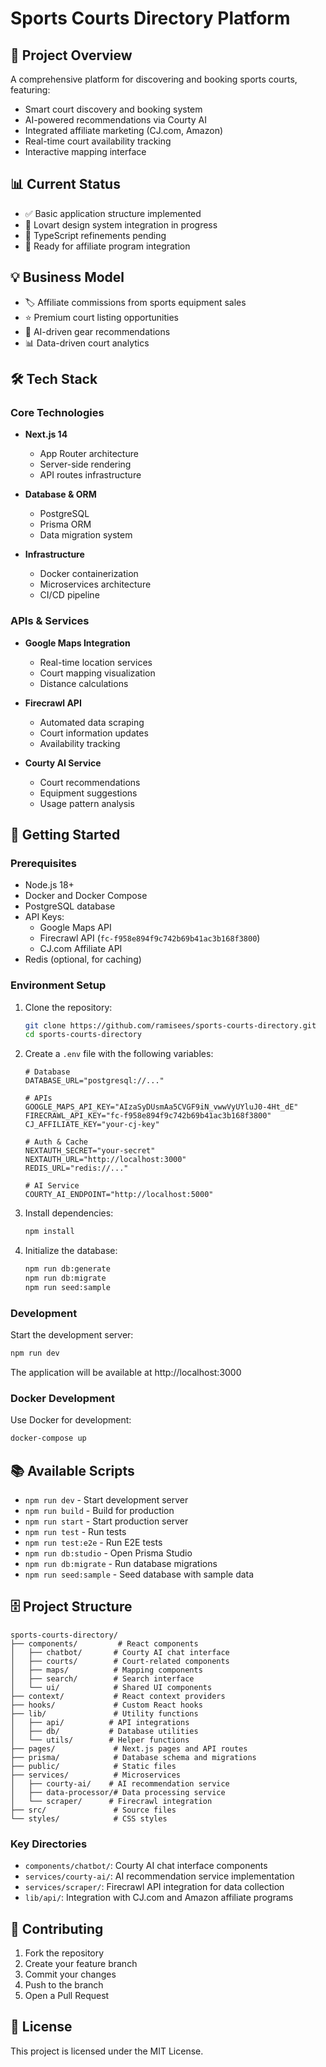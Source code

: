 # Sports Courts Directory Platform

## 🎯 Project Overview

A comprehensive platform for discovering and booking sports courts, featuring:

- Smart court discovery and booking system
- AI-powered recommendations via Courty AI
- Integrated affiliate marketing (CJ.com, Amazon)
- Real-time court availability tracking
- Interactive mapping interface

## 📊 Current Status

- ✅ Basic application structure implemented
- 🎨 Lovart design system integration in progress
- 🔧 TypeScript refinements pending
- 🚀 Ready for affiliate program integration

## 💡 Business Model

- 🏷️ Affiliate commissions from sports equipment sales
- ⭐ Premium court listing opportunities
- 🤖 AI-driven gear recommendations
- 📊 Data-driven court analytics

## 🛠 Tech Stack

### Core Technologies
- **Next.js 14**
  - App Router architecture
  - Server-side rendering
  - API routes infrastructure

- **Database & ORM**
  - PostgreSQL
  - Prisma ORM
  - Data migration system

- **Infrastructure**
  - Docker containerization
  - Microservices architecture
  - CI/CD pipeline

### APIs & Services
- **Google Maps Integration**
  - Real-time location services
  - Court mapping visualization
  - Distance calculations

- **Firecrawl API**
  - Automated data scraping
  - Court information updates
  - Availability tracking

- **Courty AI Service**
  - Court recommendations
  - Equipment suggestions
  - Usage pattern analysis

## 🚀 Getting Started

### Prerequisites

- Node.js 18+
- Docker and Docker Compose
- PostgreSQL database
- API Keys:
  - Google Maps API
  - Firecrawl API (`fc-f958e894f9c742b69b41ac3b168f3800`)
  - CJ.com Affiliate API
- Redis (optional, for caching)

### Environment Setup

1. Clone the repository:
   ```bash
   git clone https://github.com/ramisees/sports-courts-directory.git
   cd sports-courts-directory
   ```

2. Create a `.env` file with the following variables:
   ```env
   # Database
   DATABASE_URL="postgresql://..."
   
   # APIs
   GOOGLE_MAPS_API_KEY="AIzaSyDUsmAa5CVGF9iN_vwwVyUYluJ0-4Ht_dE"
   FIRECRAWL_API_KEY="fc-f958e894f9c742b69b41ac3b168f3800"
   CJ_AFFILIATE_KEY="your-cj-key"
   
   # Auth & Cache
   NEXTAUTH_SECRET="your-secret"
   NEXTAUTH_URL="http://localhost:3000"
   REDIS_URL="redis://..."
   
   # AI Service
   COURTY_AI_ENDPOINT="http://localhost:5000"
   ```

3. Install dependencies:
   ```bash
   npm install
   ```

4. Initialize the database:
   ```bash
   npm run db:generate
   npm run db:migrate
   npm run seed:sample
   ```

### Development

Start the development server:
```bash
npm run dev
```

The application will be available at http://localhost:3000

### Docker Development

Use Docker for development:
```bash
docker-compose up
```

## 📚 Available Scripts

- `npm run dev` - Start development server
- `npm run build` - Build for production
- `npm run start` - Start production server
- `npm run test` - Run tests
- `npm run test:e2e` - Run E2E tests
- `npm run db:studio` - Open Prisma Studio
- `npm run db:migrate` - Run database migrations
- `npm run seed:sample` - Seed database with sample data

## 🗄️ Project Structure

```
sports-courts-directory/
├── components/         # React components
│   ├── chatbot/       # Courty AI chat interface
│   ├── courts/        # Court-related components
│   ├── maps/          # Mapping components
│   ├── search/        # Search interface
│   └── ui/            # Shared UI components
├── context/           # React context providers
├── hooks/             # Custom React hooks
├── lib/               # Utility functions
│   ├── api/          # API integrations
│   ├── db/           # Database utilities
│   └── utils/        # Helper functions
├── pages/             # Next.js pages and API routes
├── prisma/            # Database schema and migrations
├── public/            # Static files
├── services/          # Microservices
│   ├── courty-ai/    # AI recommendation service
│   ├── data-processor/# Data processing service
│   └── scraper/      # Firecrawl integration
├── src/               # Source files
└── styles/            # CSS styles
```

### Key Directories

- `components/chatbot/`: Courty AI chat interface components
- `services/courty-ai/`: AI recommendation service implementation
- `services/scraper/`: Firecrawl API integration for data collection
- `lib/api/`: Integration with CJ.com and Amazon affiliate programs

## 🤝 Contributing

1. Fork the repository
2. Create your feature branch
3. Commit your changes
4. Push to the branch
5. Open a Pull Request

## 📄 License

This project is licensed under the MIT License.
